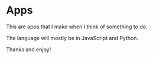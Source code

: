 # Apps
This are apps that I make when I think of something to do.


The language will mostly be in JavaScript and Python. 


Thanks and enjoy! 
